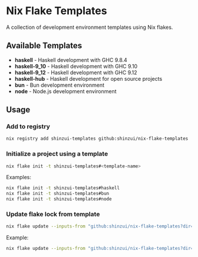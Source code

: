 # Nix Flake Templates

A collection of development environment templates using Nix flakes.

## Available Templates

- **haskell** - Haskell development with GHC 9.8.4
- **haskell-9_10** - Haskell development with GHC 9.10
- **haskell-9_12** - Haskell development with GHC 9.12
- **haskell-hub** - Haskell development for open source projects
- **bun** - Bun development environment
- **node** - Node.js development environment

## Usage

### Add to registry

```bash
nix registry add shinzui-templates github:shinzui/nix-flake-templates
```

### Initialize a project using a template

```bash
nix flake init -t shinzui-templates#<template-name>
```

Examples:
```bash
nix flake init -t shinzui-templates#haskell
nix flake init -t shinzui-templates#bun
nix flake init -t shinzui-templates#node
```

### Update flake lock from template

```bash
nix flake update --inputs-from "github:shinzui/nix-flake-templates?dir=<template-name>"
```

Example:
```bash
nix flake update --inputs-from "github:shinzui/nix-flake-templates?dir=haskell"
```